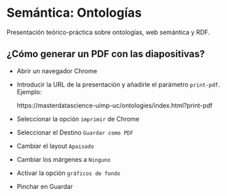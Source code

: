 # Semántica: Ontologías

Presentación teórico-práctica sobre ontologías, web semántica y RDF.

## ¿Cómo generar un PDF con las diapositivas?

- Abrir un navegador Chrome
- Introducir la URL de la presentación y añadirle el parámetro `print-pdf`. Ejemplo:

     https://masterdatascience-uimp-uc/ontologies/index.html?print-pdf

- Seleccionar la opción `imprimir` de Chrome
- Seleccionar el Destino `Guardar como PDF`
- Cambiar el layout `Apaisado`
- Cambiar los márgenes a `Ninguno`
- Activar la opción `gráficos de fondo`
- Pinchar en Guardar